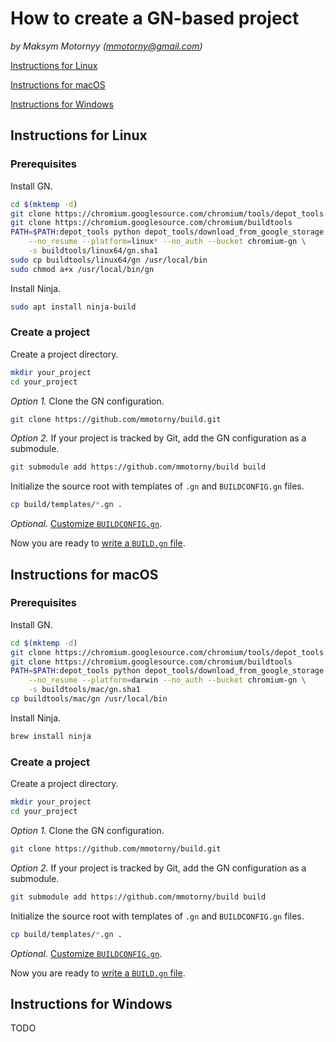 # How to create a GN-based project

*by Maksym Motornyy (mmotorny@gmail.com)*



[Instructions for Linux](#instructions-for-linux)

[Instructions for macOS](#instructions-for-macos)

[Instructions for Windows](#instructions-for-windows)



## Instructions for Linux

### Prerequisites

Install GN.

```sh
cd $(mktemp -d)
git clone https://chromium.googlesource.com/chromium/tools/depot_tools.git
git clone https://chromium.googlesource.com/chromium/buildtools
PATH=$PATH:depot_tools python depot_tools/download_from_google_storage.py \
    --no_resume --platform=linux* --no_auth --bucket chromium-gn \
    -s buildtools/linux64/gn.sha1
sudo cp buildtools/linux64/gn /usr/local/bin
sudo chmod a+x /usr/local/bin/gn
```

Install Ninja.

```sh
sudo apt install ninja-build
```

### Create a project

Create a project directory.

```sh
mkdir your_project
cd your_project
```

*Option 1.* Clone the GN configuration.

```sh
git clone https://github.com/mmotorny/build.git
```

*Option 2.* If your project is tracked by Git, add the GN configuration as a submodule.

```sh
git submodule add https://github.com/mmotorny/build build
```

Initialize the source root with templates of `.gn` and `BUILDCONFIG.gn` files.

```sh
cp build/templates/*.gn .
```

*Optional.* [Customize `BUILDCONFIG.gn`](/templates/README.md).

Now you are ready to [write a `BUILD.gn` file](https://chromium.googlesource.com/chromium/src/tools/gn/+/HEAD/docs/quick_start.md#adding-a-build-file).



## Instructions for macOS

### Prerequisites

Install GN.

```sh
cd $(mktemp -d)
git clone https://chromium.googlesource.com/chromium/tools/depot_tools.git
git clone https://chromium.googlesource.com/chromium/buildtools
PATH=$PATH:depot_tools python depot_tools/download_from_google_storage.py \
    --no_resume --platform=darwin --no_auth --bucket chromium-gn \
    -s buildtools/mac/gn.sha1
cp buildtools/mac/gn /usr/local/bin
```

Install Ninja.

```sh
brew install ninja
```

### Create a project

Create a project directory.

```sh
mkdir your_project
cd your_project
```

*Option 1.* Clone the GN configuration.

```sh
git clone https://github.com/mmotorny/build.git
```

*Option 2.* If your project is tracked by Git, add the GN configuration as a submodule.

```sh
git submodule add https://github.com/mmotorny/build build
```

Initialize the source root with templates of `.gn` and `BUILDCONFIG.gn` files.

```sh
cp build/templates/*.gn .
```

*Optional.* [Customize `BUILDCONFIG.gn`](/templates/README.md).

Now you are ready to [write a `BUILD.gn` file](https://chromium.googlesource.com/chromium/src/tools/gn/+/HEAD/docs/quick_start.md#adding-a-build-file).



## Instructions for Windows

TODO
